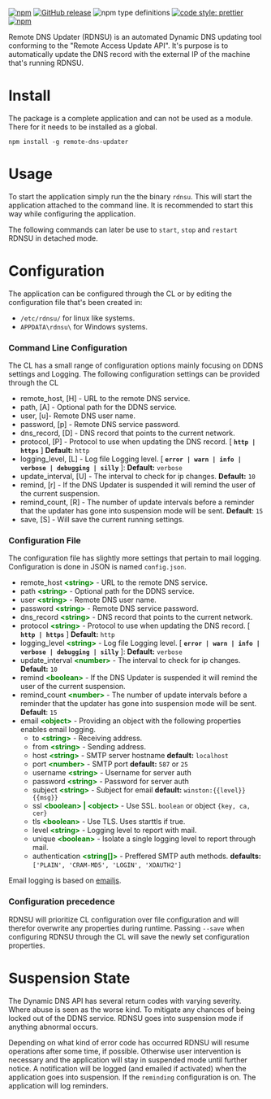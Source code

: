 [![npm](https://img.shields.io/npm/v/remote-dns-updater.svg?style=flat-square)](https://www.npmjs.com/package/instance-locker)
[![GitHub release](https://img.shields.io/github/release/idono87/remote-dns-updater.svg?style=flat-square)](https://github.com/Idono87/remote-dns-updater)
![npm type definitions](https://img.shields.io/npm/types/remote-dns-updater.svg?style=flat-square)
[![code style: prettier](https://img.shields.io/badge/code_style-prettier-ff69b4.svg?style=flat-square)](https://github.com/prettier/prettier)
[![npm](https://img.shields.io/npm/l/remote-dns-updater.svg?style=flat-square)](https://github.com/Idono87/remote-dns-updater/blob/master/LICENSE.md)

Remote DNS Updater (RDNSU) is an automated Dynamic DNS updating tool conforming to the "Remote Access Update API". It's purpose is to automatically update the DNS record with the external IP of the machine that's running RDNSU.

# Install

The package is a complete application and can not be used as a module. There for it needs to be installed as a global.

```
npm install -g remote-dns-updater
```

# Usage

To start the application simply run the the binary `rdnsu`. This will start the application attached to the command line. It is recommended to start this way while configuring the application.

The following commands can later be use to `start`, `stop` and `restart` RDNSU in detached mode.

# Configuration

The application can be configured through the CL or by editing the configuration file that's been created in:

- `/etc/rdnsu/` for linux like systems.
- `APPDATA\rdnsu\` for Windows systems.

### Command Line Configuration

The CL has a small range of configuration options mainly focusing on DDNS settings and Logging. The following configuration settings can be provided through the CL

- remote_host, [H] - URL to the remote DNS service.
- path, [A] - Optional path for the DDNS service.
- user, [u]- Remote DNS user name.
- password, [p] - Remote DNS service password.
- dns_record, [D] - DNS record that points to the current network.
- protocol, [P] - Protocol to use when updating the DNS record. [ __`http | https`__ ] **Default:** `http`
- logging_level, [L] - Log file Logging level. [ __`error | warn | info | verbose | debugging | silly`__ ]: **Default:** `verbose`
- update_interval, [U] - The interval to check for ip changes. **Default:** `10`
- remind, [r] - If the DNS Updater is suspended it will remind the user of the current suspension.
- remind_count, [R] - The number of update intervals before a reminder that the updater has gone into suspension mode will be sent. **Default**: `15`
- save, [S] - Will save the current running settings.

### Configuration File

The configuration file has slightly more settings that pertain to mail logging. Configuration is done in JSON is named `config.json`.

- remote_host <span style="color:green; font-weight: bold;">\<string></span> - URL to the remote DNS service.
- path <span style="color:green; font-weight: bold;">\<string></span> - Optional path for the DDNS service.
- user <span style="color:green; font-weight: bold;">\<string></span> - Remote DNS user name.
- password <span style="color:green; font-weight: bold;">\<string></span> - Remote DNS service password.
- dns_record <span style="color:green; font-weight: bold;">\<string></span> - DNS record that points to the current network.
- protocol <span style="color:green; font-weight: bold;">\<string></span> - Protocol to use when updating the DNS record. [ __`http | https`__ ] **Default:** `http`
- logging_level <span style="color:green; font-weight: bold;">\<string></span> - Log file Logging level. [ __`error | warn | info | verbose | debugging | silly`__ ]: **Default:** `verbose`
- update_interval <span style="color:green; font-weight: bold;">\<number></span> - The interval to check for ip changes. **Default:** `10`
- remind <span style="color:green; font-weight: bold;">\<boolean></span> - If the DNS Updater is suspended it will remind the user of the current suspension.
- remind_count <span style="color:green; font-weight: bold;">\<number></span> - The number of update intervals before a reminder that the updater has gone into suspension mode will be sent. **Default**: `15`
- email <span style="color:green; font-weight: bold;">\<object></span> - Providing an object with the following properties enables email logging.
  - to <span style="color:green; font-weight: bold;">\<string></span> - Receiving address.
  - from <span style="color:green; font-weight: bold;">\<string></span> - Sending address.
  - host <span style="color:green; font-weight: bold;">\<string></span> - SMTP server hostname **default:** `localhost`
  - port <span style="color:green; font-weight: bold;">\<number></span> - SMTP port **default:** `587` or `25`
  - username <span style="color:green; font-weight: bold;">\<string></span> - Username for server auth
  - password <span style="color:green; font-weight: bold;">\<string></span> - Password for server auth
  - subject <span style="color:green; font-weight: bold;">\<string></span> - Subject for email **default:** `winston:{{level}}{{msg}}`
  - ssl <span style="color:green; font-weight: bold;">\<boolean> | \<object></span> - Use SSL. `boolean` or object `{key, ca, cer}`
  - tls <span style="color:green; font-weight: bold;">\<boolean></span> - Use TLS. Uses starttls if true.
  - level <span style="color:green; font-weight: bold;">\<string></span> - Logging level to report with mail.
  - unique <span style="color:green; font-weight: bold;">\<boolean></span> - Isolate a single logging level to report through mail.
  - authentication <span style="color:green; font-weight: bold;">\<string[]></span> - Preffered SMTP auth methods. **defaults:** `['PLAIN', 'CRAM-MD5', 'LOGIN', 'XOAUTH2']`

Email logging is based on [emailjs](https://github.com/eleith/emailjs).

### Configuration precedence

RDNSU will prioritize CL configuration over file configuration and will therefor overwrite any properties during runtime. Passing `--save` when configuring RDNSU through the CL will save the newly set configuration properties.

# Suspension State

The Dynamic DNS API has several return codes with varying severity. Where abuse is seen as the worse kind. To mitigate any chances of being locked out of the DDNS service. RDNSU goes into suspension mode if anything abnormal occurs.

Depending on what kind of error code has occurred RDNSU will resume operations after some time, if possible. Otherwise user intervention is necessary and the application will stay in suspended mode until further notice. A notification will be logged (and emailed if activated) when the application goes into suspension. If the `reminding` configuration is on. The application will log reminders.
